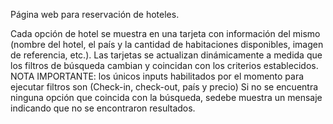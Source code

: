 Página web para reservación de hoteles.

Cada opción de hotel se muestra en una tarjeta con información del mismo (nombre del hotel, el país y la cantidad de habitaciones disponibles, imagen de referencia, etc.). Las tarjetas se actualizan dinámicamente a medida que los filtros de búsqueda cambian y coincidan con los criterios establecidos. 
NOTA IMPORTANTE: los únicos inputs habilitados por el momento para ejecutar filtros son (Check-in, check-out, país y precio)
Si no se encuentra ninguna opción que coincida con la búsqueda, sedebe muestra un mensaje indicando que no se encontraron resultados.